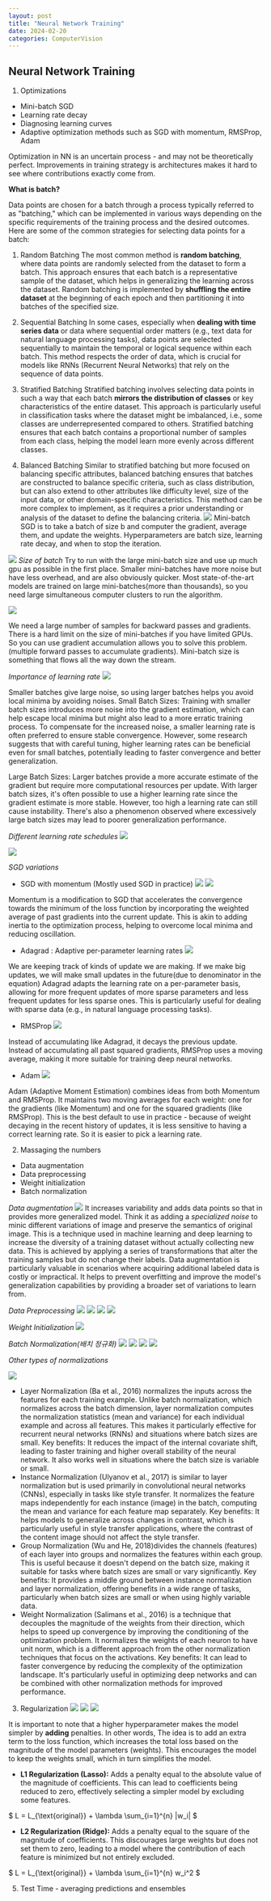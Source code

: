 ```yaml
---
layout: post
title: "Neural Network Training"
date: 2024-02-20
categories: ComputerVision
---
```


## Neural Network Training

1. Optimizations
- Mini-batch SGD
- Learning rate decay
- Diagnosing learning curves
- Adaptive optimization methods such as SGD with momentum, RMSProp, Adam

Optimization in NN is an uncertain process - and may not be theoretically perfect. Improvements in training strategy is architectures makes it hard to see where contributions exactly come from. 

**What is batch?**

Data points are chosen for a batch through a process typically referred to as "batching," which can be implemented in various ways depending on the specific requirements of the training process and the desired outcomes. Here are some of the common strategies for selecting data points for a batch:

1. Random Batching
The most common method is **random batching**, where data points are randomly selected from the dataset to form a batch. This approach ensures that each batch is a representative sample of the dataset, which helps in generalizing the learning across the dataset. Random batching is implemented by **shuffling the entire dataset** at the beginning of each epoch and then partitioning it into batches of the specified size.

2. Sequential Batching
In some cases, especially when **dealing with time series data** or data where sequential order matters (e.g., text data for natural language processing tasks), data points are selected sequentially to maintain the temporal or logical sequence within each batch. This method respects the order of data, which is crucial for models like RNNs (Recurrent Neural Networks) that rely on the sequence of data points.

3. Stratified Batching
Stratified batching involves selecting data points in such a way that each batch **mirrors the distribution of classes** or key characteristics of the entire dataset. This approach is particularly useful in classification tasks where the dataset might be imbalanced, i.e., some classes are underrepresented compared to others. Stratified batching ensures that each batch contains a proportional number of samples from each class, helping the model learn more evenly across different classes.

4. Balanced Batching
Similar to stratified batching but more focused on balancing specific attributes, balanced batching ensures that batches are constructed to balance specific criteria, such as class distribution, but can also extend to other attributes like difficulty level, size of the input data, or other domain-specific characteristics. This method can be more complex to implement, as it requires a prior understanding or analysis of the dataset to define the balancing criteria.
![](/images/2024-02-20.2/01.png)
Mini-batch SGD is to take a batch of size b and computer the gradient, average them, and update the weights. Hyperparameters are batch size, learning rate decay, and when to stop the iteration.


![](/images/2024-02-20.2/02.png)
*Size of batch*
Try to run with the large mini-batch size and use up much gpu as possible in the first place. Smaller mini-batches have more noise but have less overhead, and are also obviously quicker. 
Most state-of-the-art models are trained on large mini-batches(more than thousands), so you need large simultaneous computer clusters to run the algorithm.

![](/images/2024-02-20.2/03.png)

We need a large number of samples for backward passes and gradients. There is a hard limit on the size of mini-batches if you have limited GPUs. So you can use gradient accumulation allows you to solve this problem. (multiple forward passes to accumulate gradients). Mini-batch size is something that flows all the way down the stream. 

*Importance of learning rate*
![](/images/2024-02-20.2/04.png)

Smaller batches give large noise, so using larger batches helps you avoid local minima by avoiding noises. 
Small Batch Sizes: Training with smaller batch sizes introduces more noise into the gradient estimation, which can help escape local minima but might also lead to a more erratic training process. To compensate for the increased noise, a smaller learning rate is often preferred to ensure stable convergence. However, some research suggests that with careful tuning, higher learning rates can be beneficial even for small batches, potentially leading to faster convergence and better generalization. 

Large Batch Sizes: Larger batches provide a more accurate estimate of the gradient but require more computational resources per update. With larger batch sizes, it's often possible to use a higher learning rate since the gradient estimate is more stable. However, too high a learning rate can still cause instability. There's also a phenomenon observed where excessively large batch sizes may lead to poorer generalization performance.

*Different learning rate schedules*
![](/images/2024-02-20.2/05.png)

![](/images/2024-02-20.2/06.png)

*SGD variations*

- SGD with momentum (Mostly used SGD in practice)
![](/images/2024-02-20.2/07.png)
![](/images/2024-02-20.2/08.png)

Momentum is a modification to SGD that accelerates the convergence towards the minimum of the loss function by incorporating the weighted average of past gradients into the current update. This is akin to adding inertia to the optimization process, helping to overcome local minima and reducing oscillation.

- Adagrad : Adaptive per-parameter learning rates
![](/images/2024-02-20.2/09.png)

We are keeping track of kinds of update we are making. If we make big updates, we will make small updates in the future(due to denominator in the equation)
Adagrad adapts the learning rate on a per-parameter basis, allowing for more frequent updates of more sparse parameters and less frequent updates for less sparse ones. This is particularly useful for dealing with sparse data (e.g., in natural language processing tasks).


- RMSProp
![](/images/2024-02-20.2/10.png)

Instead of accumulating like Adagrad, it decays the previous update. Instead of accumulating all past squared gradients, RMSProp uses a moving average, making it more suitable for training deep neural networks. 
​

- Adam
![](/images/2024-02-20.2/11.png)
 
Adam (Adaptive Moment Estimation) combines ideas from both Momentum and RMSProp. It maintains two moving averages for each weight: one for the gradients (like Momentum) and one for the squared gradients (like RMSProp). This is the best default to use in practice - because of weight decaying in the recent history of updates, it is less sensitive to having a correct learning rate. So it is easier to pick a learning rate.



2. Massaging the numbers
- Data augmentation
- Data preprocessing
- Weight initialization
- Batch normalization


*Data augmentation*
![](/images/2024-02-20.2/12.png)
It increases variability and adds data points so that in provides more generalized model. Think it as adding a *specialized noise* to minic different variations of image and preserve the semantics of original image.
This is a technique used in machine learning and deep learning to increase the diversity of a training dataset without actually collecting new data. This is achieved by applying a series of transformations that alter the training samples but do not change their labels. Data augmentation is particularly valuable in scenarios where acquiring additional labeled data is costly or impractical. It helps to prevent overfitting and improve the model's generalization capabilities by providing a broader set of variations to learn from.
 

*Data Preprocessing*
![](/images/2024-02-20.2/13.png)
![](/images/2024-02-20.2/14.png)
![](/images/2024-02-20.2/15.png)
![](/images/2024-02-20.2/16.png)

*Weight Initialization*
![](/images/2024-02-20.2/17.png)


*Batch Normalization(배치 정규화)*
![](/images/2024-02-20.2/18.png)
![](/images/2024-02-20.2/19.png)
![](/images/2024-02-20.2/20.png)
![](/images/2024-02-20.2/21.png)

*Other types of normalizations*

![](/images/2024-02-20.2/22.png)
- Layer Normalization (Ba et al., 2016) normalizes the inputs across the features for each training example. Unlike batch normalization, which normalizes across the batch dimension, layer normalization computes the normalization statistics (mean and variance) for each individual example and across all features. This makes it particularly effective for recurrent neural networks (RNNs) and situations where batch sizes are small. Key benefits: It reduces the impact of the internal covariate shift, leading to faster training and higher overall stability of the neural network. It also works well in situations where the batch size is variable or small.
- Instance Normalization (Ulyanov et al., 2017) is similar to layer normalization but is used primarily in convolutional neural networks (CNNs), especially in tasks like style transfer. It normalizes the feature maps independently for each instance (image) in the batch, computing the mean and variance for each feature map separately. Key benefits: It helps models to generalize across changes in contrast, which is particularly useful in style transfer applications, where the contrast of the content image should not affect the style transfer.
- Group Normalization (Wu and He, 2018)divides the channels (features) of each layer into groups and normalizes the features within each group. This is useful because it doesn't depend on the batch size, making it suitable for tasks where batch sizes are small or vary significantly. Key benefits: It provides a middle ground between instance normalization and layer normalization, offering benefits in a wide range of tasks, particularly when batch sizes are small or when using highly variable data.
- Weight Normalization (Salimans et al., 2016) is a technique that decouples the magnitude of the weights from their direction, which helps to speed up convergence by improving the conditioning of the optimization problem. It normalizes the weights of each neuron to have unit norm, which is a different approach from the other normalization techniques that focus on the activations. Key benefits: It can lead to faster convergence by reducing the complexity of the optimization landscape. It's particularly useful in optimizing deep networks and can be combined with other normalization methods for improved performance.

3. Regularization
![](/images/2024-02-20.2/23.png)
![](/images/2024-02-20.2/24.png)
![](/images/2024-02-20.2/25.png)

It is important to note that a higher hyperparameter makes the model simpler by **adding** penalties. In other words, The idea is to add an extra term to the loss function, which increases the total loss based on the magnitude of the model parameters (weights). This encourages the model to keep the weights small, which in turn simplifies the model. 

*   **L1 Regularization (Lasso):** Adds a penalty equal to the absolute value of the magnitude of coefficients. This can lead to coefficients being reduced to zero, effectively selecting a simpler model by excluding some features.
    
 $ L = L_{\text{original}} + \lambda \sum_{i=1}^{n} |w_i| $
    
*   **L2 Regularization (Ridge):** Adds a penalty equal to the square of the magnitude of coefficients. This discourages large weights but does not set them to zero, leading to a model where the contribution of each feature is minimized but not entirely excluded.
    
$ L = L_{\text{original}} + \lambda \sum_{i=1}^{n} w_i^2 $



5. Test Time - averaging predictions and ensembles

